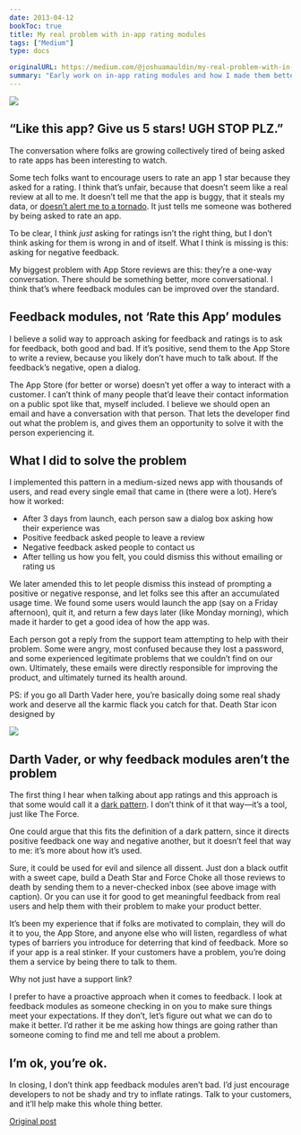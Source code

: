 ```yaml
---
date: 2013-04-12
bookToc: true
title: My real problem with in-app rating modules
tags: ["Medium"]
type: docs

originalURL: https://medium.com/@joshuamauldin/my-real-problem-with-in-app-rating-modules-b2c0df494783
summary: "Early work on in-app rating modules and how I made them better. This was before Apple launched their own in-app rating system."
---
```



![](/1Gygkz7MUtV0HY6UMz5cI-w.webp)

## “Like this app? Give us 5 stars! UGH STOP PLZ.”

The conversation where folks are growing collectively tired of being asked to rate apps has been interesting to watch.

Some tech folks want to encourage users to rate an app 1 star because they asked for a rating. I think that’s unfair, because that doesn’t seem like a real review at all to me. It doesn’t tell me that the app is buggy, that it steals my data, or [doesn’t alert me to a tornado](http://xkcd.com/937/). It just tells me someone was bothered by being asked to rate an app.

To be clear, I think *just* asking for ratings isn’t the right thing, but I don’t think asking for them is wrong in and of itself. What I think is missing is this:  asking for negative feedback. 

My biggest problem with App Store reviews are this: they’re a one-way conversation. There should be something better, more conversational. I think that’s where feedback modules can be improved over the standard.

##  Feedback modules, not ‘Rate this App’ modules 

I believe a solid way to approach asking for feedback and ratings is to ask for feedback, both good and bad. If it’s positive, send them to the App Store to write a review, because you likely don’t have much to talk about. If the feedback’s negative, open a dialog.

The App Store (for better or worse) doesn’t yet offer a way to interact with a customer. I can’t think of many people that’d leave their contact information on a public spot like that, myself included. I believe we should open an email and have a conversation with that person. That lets the developer find out what the problem is, and gives them an opportunity to solve it with the person experiencing it.

## What I did to solve the problem

I implemented this pattern in a medium-sized news app with thousands of users, and read every single email that came in (there were a lot). Here’s how it worked:

- After 3 days from launch, each person saw a dialog box asking how their experience was
- Positive feedback asked people to leave a review
- Negative feedback asked people to contact us
- After telling us how you felt, you could dismiss this without emailing or rating us

We later amended this to let people dismiss this instead of prompting a positive or negative response, and let folks see this after an accumulated usage time. We found some users would launch the app (say on a Friday afternoon), quit it, and return a few days later (like Monday morning), which made it harder to get a good idea of how the app was.

Each person got a reply from the support team attempting to help with their problem. Some were angry, most confused because they lost a password, and some experienced legitimate problems that we couldn’t find on our own.  Ultimately, these emails were directly responsible for improving the product, and ultimately turned its health around. 

PS: if you go all Darth Vader here, you’re basically doing some real shady work and deserve all the karmic flack you catch for that. Death Star icon designed by

![](/1UyJLFr3vj97-loLFiItSGw.gif)

##  Darth Vader, or why feedback modules aren’t the problem 

The first thing I hear when talking about app ratings and this approach is that some would call it a [dark pattern](http://darkpatterns.org/). I don’t think of it that way—it’s a tool, just like The Force.

One could argue that this fits the definition of a dark pattern, since it directs positive feedback one way and negative another, but it doesn’t feel that way to me: it’s more about how it’s used.

Sure, it could be used for evil and silence all dissent. Just don a black outfit with a sweet cape, build a Death Star and Force Choke all those reviews to death by sending them to a never-checked inbox (see above image with caption). Or you can use it for good to get meaningful feedback from real users and help them with their problem to make your product better.

It’s been my experience that if folks are motivated to complain, they will do it to you, the App Store, and anyone else who will listen, regardless of what types of barriers you introduce for deterring that kind of feedback. More so if your app is a real stinker. If your customers have a problem, you’re doing them a service by being there to talk to them.

 Why not just have a support link? 

I prefer to have a proactive approach when it comes to feedback. I look at feedback modules as someone checking in on you to make sure things meet your expectations. If they don’t, let’s figure out what we can do to make it better. I’d rather it be me asking how things are going rather than someone coming to find me and tell me about a problem.

## I’m ok, you’re ok.

In closing, I don’t think app feedback modules aren’t bad. I’d just encourage developers to not be shady and try to inflate ratings. Talk to your customers, and it’ll help make this whole thing better.


[Original post](https://medium.com/@joshuamauldin/my-real-problem-with-in-app-rating-modules-b2c0df494783)
